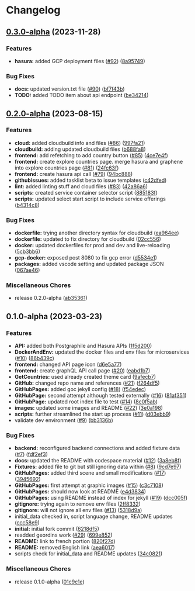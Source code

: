 # Changelog

## [0.3.0-alpha](https://github.com/PHACDataHub/DSCO-experimental-web-app-platform/compare/v0.2.0-alpha...v0.3.0-alpha) (2023-11-28)


### Features

* **hasura:** added GCP deployment files ([#92](https://github.com/PHACDataHub/DSCO-experimental-web-app-platform/issues/92)) ([8a95749](https://github.com/PHACDataHub/DSCO-experimental-web-app-platform/commit/8a9574932ee5a62976dec78b3580477e551de135))


### Bug Fixes

* **docs:** updated version.txt file ([#90](https://github.com/PHACDataHub/DSCO-experimental-web-app-platform/issues/90)) ([bf7f43b](https://github.com/PHACDataHub/DSCO-experimental-web-app-platform/commit/bf7f43b9d0d597250861b01201ec8a07ec891b68))
* **TODO:** added TODO item about api endpoint ([be34214](https://github.com/PHACDataHub/DSCO-experimental-web-app-platform/commit/be342146777223e033ed12e5bf088b11af6232a5))

## [0.2.0-alpha](https://github.com/PHACDataHub/DSCO-experimental-web-app-platform/compare/v0.1.0-alpha...v0.2.0-alpha) (2023-08-15)


### Features

* **cloud:** added cloudbuild info and files ([#86](https://github.com/PHACDataHub/DSCO-experimental-web-app-platform/issues/86)) ([997fa21](https://github.com/PHACDataHub/DSCO-experimental-web-app-platform/commit/997fa216f9bd831216fa9a18993bc6d287a40a9d))
* **cloudbuild:** adding updated cloudbuild files ([b688fa8](https://github.com/PHACDataHub/DSCO-experimental-web-app-platform/commit/b688fa8f3e755a09d1c5e120f414f8a3d91b538e))
* **frontend:** add refetching to add country button ([#85](https://github.com/PHACDataHub/DSCO-experimental-web-app-platform/issues/85)) ([4ce7e4f](https://github.com/PHACDataHub/DSCO-experimental-web-app-platform/commit/4ce7e4f784b07759c188cad6d17d898c4672f433))
* **frontend:** create explore countries page. merge hasura and graphene into explore countries page ([#81](https://github.com/PHACDataHub/DSCO-experimental-web-app-platform/issues/81)) ([24fc63f](https://github.com/PHACDataHub/DSCO-experimental-web-app-platform/commit/24fc63fd59c9483ac932085b0b1cf1a0667972ad))
* **frontend:** create hasura api call ([#79](https://github.com/PHACDataHub/DSCO-experimental-web-app-platform/issues/79)) ([94bc888](https://github.com/PHACDataHub/DSCO-experimental-web-app-platform/commit/94bc88836b2bf2d0ff754cb0ccc507ad5ae5bd71))
* **githubissues:** added tasklist beta to issue templates ([c42dfed](https://github.com/PHACDataHub/DSCO-experimental-web-app-platform/commit/c42dfeda7c867a9921a553b9b8194e458add3535))
* **lint:** added linting stuff and cloud files ([#83](https://github.com/PHACDataHub/DSCO-experimental-web-app-platform/issues/83)) ([42a86a6](https://github.com/PHACDataHub/DSCO-experimental-web-app-platform/commit/42a86a6c282a0ddcd03270f63bead8e77f261aea))
* **scripts:** created service container selector script ([885183f](https://github.com/PHACDataHub/DSCO-experimental-web-app-platform/commit/885183f5751973593b1d158b5e3da4954c9dd4a8))
* **scripts:** updated select start script to include service offerings ([b4314c8](https://github.com/PHACDataHub/DSCO-experimental-web-app-platform/commit/b4314c8ebc4d0718fe7d4563c299b0ad4d608f38))


### Bug Fixes

* **dockerfile:** trying another directory syntax for cloudbuild ([ea964ee](https://github.com/PHACDataHub/DSCO-experimental-web-app-platform/commit/ea964eeabc6766b0dcec171b3a9a1b1a8c87adbe))
* **dockerfile:** updated to fix directory for cloudbuild ([02cc556](https://github.com/PHACDataHub/DSCO-experimental-web-app-platform/commit/02cc556d446f66884f18f4e96bba822ec56080aa))
* **docker:** updated dockerfiles for prod and dev and live-reloading ([5cb3bb6](https://github.com/PHACDataHub/DSCO-experimental-web-app-platform/commit/5cb3bb61ae5ffc418151a58eaf986034a4e4d345))
* **gcp-docker:** exposed post 8080 to fix gcp error ([d5534e1](https://github.com/PHACDataHub/DSCO-experimental-web-app-platform/commit/d5534e1606c39c36f570de2c594690407d62e2e2))
* **packages:** added vscode setting and updated package JSON ([067ae46](https://github.com/PHACDataHub/DSCO-experimental-web-app-platform/commit/067ae4650653e82cb6aeb95764e096be6a8b2b3c))


### Miscellaneous Chores

* release 0.2.0-alpha ([ab35361](https://github.com/PHACDataHub/DSCO-experimental-web-app-platform/commit/ab353618c0030831db51bc7bb5110703fa1f341f))

## 0.1.0-alpha (2023-03-23)


### Features

* **API:** added both Postgraphile and Hasura APIs ([1f5d200](https://github.com/PHACDataHub/DSCO-experimental-web-app-platform/commit/1f5d200abafef272b3af427c6f96b977efbc3eba))
* **DockerAndEnv:** updated the docker files and env files for microservices ([#10](https://github.com/PHACDataHub/DSCO-experimental-web-app-platform/issues/10)) ([86b439c](https://github.com/PHACDataHub/DSCO-experimental-web-app-platform/commit/86b439c966e3f8a046b7499ab9d83117f4a41978))
* **frontend:** changed API page icon ([d6e5a77](https://github.com/PHACDataHub/DSCO-experimental-web-app-platform/commit/d6e5a77a4c9ba637b738505ea6bfd3e6a29b17f5))
* **frontend:** create graphQL API call page ([#20](https://github.com/PHACDataHub/DSCO-experimental-web-app-platform/issues/20)) ([eabd1b7](https://github.com/PHACDataHub/DSCO-experimental-web-app-platform/commit/eabd1b76020ae7b643126fecb1fad1fd30fd4bff))
* **GetCountries:** used already created theme card ([9afecb7](https://github.com/PHACDataHub/DSCO-experimental-web-app-platform/commit/9afecb7862fe6c9a72e88dfa6998c9047214348e))
* **GitHub:** changed repo name and references ([#21](https://github.com/PHACDataHub/DSCO-experimental-web-app-platform/issues/21)) ([f264df5](https://github.com/PHACDataHub/DSCO-experimental-web-app-platform/commit/f264df55b8ceaebd3ae2d0cc76f093675adf1491))
* **GitHubPages:** added goc jekyll config ([#18](https://github.com/PHACDataHub/DSCO-experimental-web-app-platform/issues/18)) ([f54edec](https://github.com/PHACDataHub/DSCO-experimental-web-app-platform/commit/f54edecf9bc2bb6990d103fb3cfc9223bfdd71fd))
* **GitHubPage:** second attempt although tested externally ([#16](https://github.com/PHACDataHub/DSCO-experimental-web-app-platform/issues/16)) ([81af351](https://github.com/PHACDataHub/DSCO-experimental-web-app-platform/commit/81af351ad80e53a063dce3d0bea81e33bbd637a6))
* **GitHubPage:** updated root index file to test ([#14](https://github.com/PHACDataHub/DSCO-experimental-web-app-platform/issues/14)) ([8c0f5ab](https://github.com/PHACDataHub/DSCO-experimental-web-app-platform/commit/8c0f5ab59b3d72d30a09405839cc513e07be109d))
* **images:** updated some images and README ([#22](https://github.com/PHACDataHub/DSCO-experimental-web-app-platform/issues/22)) ([3e0a198](https://github.com/PHACDataHub/DSCO-experimental-web-app-platform/commit/3e0a1987ddce080ec19dab4d52cc4065dff385fb))
* **scripts:** further streamlined the start up process ([#11](https://github.com/PHACDataHub/DSCO-experimental-web-app-platform/issues/11)) ([d03ebb9](https://github.com/PHACDataHub/DSCO-experimental-web-app-platform/commit/d03ebb90e66c5b69d282c7a36572bc40c51199fe))
* validate dev environment ([#9](https://github.com/PHACDataHub/DSCO-experimental-web-app-platform/issues/9)) ([bb3136b](https://github.com/PHACDataHub/DSCO-experimental-web-app-platform/commit/bb3136be6392884297641a79feea95ab0757d274))


### Bug Fixes

* **backend:** reconfigured backend connections and added fixture data ([#7](https://github.com/PHACDataHub/DSCO-experimental-web-app-platform/issues/7)) ([fdf2ef3](https://github.com/PHACDataHub/DSCO-experimental-web-app-platform/commit/fdf2ef3234f4ebb9a88ed600207a533a5086c6a0))
* **docs:** updated the README with codespace material ([#12](https://github.com/PHACDataHub/DSCO-experimental-web-app-platform/issues/12)) ([3a8eb8f](https://github.com/PHACDataHub/DSCO-experimental-web-app-platform/commit/3a8eb8f0dd1ba3c3355c746e56080cfc094351ef))
* **Fixtures:** added file to git but still ignoring data within ([#8](https://github.com/PHACDataHub/DSCO-experimental-web-app-platform/issues/8)) ([9cd7e97](https://github.com/PHACDataHub/DSCO-experimental-web-app-platform/commit/9cd7e973adccadd91ed51497f8f01f5893deb848))
* **GitHubPages:** added third scene and small modifications ([#17](https://github.com/PHACDataHub/DSCO-experimental-web-app-platform/issues/17)) ([3945692](https://github.com/PHACDataHub/DSCO-experimental-web-app-platform/commit/394569269ad8738c3f42835971e2e903d7313afc))
* **GitHubPages:** first attempt at graphic images ([#15](https://github.com/PHACDataHub/DSCO-experimental-web-app-platform/issues/15)) ([c3c7108](https://github.com/PHACDataHub/DSCO-experimental-web-app-platform/commit/c3c710887003e38c5e7ba780457f9f512be2dd6f))
* **GitHubPages:** should now look at README ([e4d3834](https://github.com/PHACDataHub/DSCO-experimental-web-app-platform/commit/e4d38341e713bf98df3eb6d45dd3358a3e497e8b))
* **GitHubPages:** using README instead of index for jekyll ([#19](https://github.com/PHACDataHub/DSCO-experimental-web-app-platform/issues/19)) ([dcc005f](https://github.com/PHACDataHub/DSCO-experimental-web-app-platform/commit/dcc005fc16205b02b1b4e18990b21ece07d7f76b))
* **gitignore:** trying again to remove env files ([2ff8332](https://github.com/PHACDataHub/DSCO-experimental-web-app-platform/commit/2ff8332972eb56fe1daad0c26b64f168844d97d2))
* **gitignore:** will not ignore all env files ([#13](https://github.com/PHACDataHub/DSCO-experimental-web-app-platform/issues/13)) ([5318d9a](https://github.com/PHACDataHub/DSCO-experimental-web-app-platform/commit/5318d9a1c181a79b7018c27dbe1ab34ed3406a3e))
* initial_data checked in, script language change, README updates ([ccc58e9](https://github.com/PHACDataHub/DSCO-experimental-web-app-platform/commit/ccc58e9180a87080656809841c6f11360cd3a0b3))
* **initial:** initial fork commit ([6218df5](https://github.com/PHACDataHub/DSCO-experimental-web-app-platform/commit/6218df587a28002f3056b05c2c5635e30534e10a))
* readded geordins work ([#29](https://github.com/PHACDataHub/DSCO-experimental-web-app-platform/issues/29)) ([699e852](https://github.com/PHACDataHub/DSCO-experimental-web-app-platform/commit/699e852c479b9df7e64e776b7fcc2385d1c96d26))
* **README:** link to french portion ([820f27d](https://github.com/PHACDataHub/DSCO-experimental-web-app-platform/commit/820f27dd923f812552cd89342b8888a167c48ccd))
* **README:** removed English link ([aea6017](https://github.com/PHACDataHub/DSCO-experimental-web-app-platform/commit/aea6017b6258bab386793ec3a0ae331032083505))
* scripts check for initial_data and README updates ([34c0821](https://github.com/PHACDataHub/DSCO-experimental-web-app-platform/commit/34c08216df7f458ed9afac492f6ec614fd2e82d5))


### Miscellaneous Chores

* release 0.1.0-alpha ([01c9c1e](https://github.com/PHACDataHub/DSCO-experimental-web-app-platform/commit/01c9c1e606d58c8d3a79eed7cddfe15183111523))
